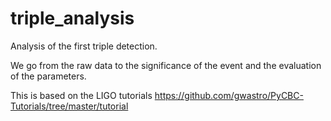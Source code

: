 # triple_analysis
Analysis of the first triple detection.

We go from the raw data to the significance of the event and the evaluation of the parameters.

This is based on the LIGO tutorials https://github.com/gwastro/PyCBC-Tutorials/tree/master/tutorial 
